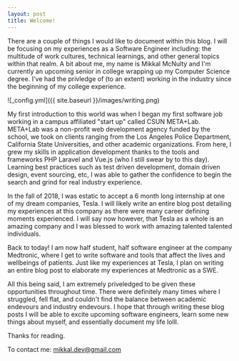 ```yaml
---
layout: post
title: Welcome!
---
```


There are a couple of things I would like to document within this blog. I will be focusing on my experiences as a Software Engineer including: the multitude of work cultures, technical learnings, and other general topics within that realm. A bit about me, my name is Mikkal McNulty and I'm currently an upcoming senior in college wrapping up my Computer Science degree. I've had the privledge of (to an extent) working in the industry since the beginning of my college experience.  

![_config.yml]({{ site.baseurl }}/images/writing.png)

My first introduction to this world was when I began my first software job working in a campus affiliated "start up" called CSUN META+Lab. META+Lab was a non-profit web development agency funded by the school, we took on clients ranging from the Los Angeles Police Department, California State Universities, and other academic organizations. From here, I grew my skills in application development thanks to the tools and frameworks PHP Laravel and Vue.js (who I still swear by to this day). Learning best practices such as test driven development, domain driven design, event sourcing, etc, I was able to gather the confidence to begin the search and grind for real industry experience. 

In the fall of 2018, I was estatic to accept a 6 month long internship at one of my dream companies, Tesla. I will likely write an entire blog post detailing my experiences at this company as there were many career defining moments experienced. I will say now however, that Tesla as a whole is an amazing company and I was blessed to work with amazing talented talented individuals.

Back to today! I am now half student, half software engineer at the company Medtronic, where I get to write software and tools that affect the lives and wellbeings of patients. Just like my experiences at Tesla, I plan on writing an entire blog post to elaborate my experiences at Medtronic as a SWE. 

All this being said, I am extremely priveledged to be given these opportunities throughout time. There were definitely many times where I struggled, fell flat, and couldn't find the balance between academic endevours and industry endevours. I hope that through writing these blog posts I will be able to excite upcoming software engineers, learn some new things about myself, and essentially document my life lolll. 

Thanks for reading.

To contact me: [mikkal.dev@gmail.com](mailto:mikkal.dev@gmail.com)